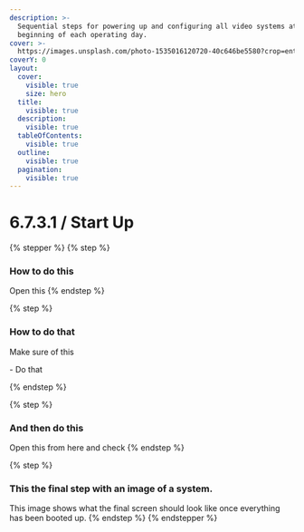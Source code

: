 ```yaml
---
description: >-
  Sequential steps for powering up and configuring all video systems at the
  beginning of each operating day.
cover: >-
  https://images.unsplash.com/photo-1535016120720-40c646be5580?crop=entropy&cs=srgb&fm=jpg&ixid=M3wxOTcwMjR8MHwxfHNlYXJjaHwxfHxwcm9qZWN0b3J8ZW58MHx8fHwxNzQ2NzY0MzY1fDA&ixlib=rb-4.1.0&q=85
coverY: 0
layout:
  cover:
    visible: true
    size: hero
  title:
    visible: true
  description:
    visible: true
  tableOfContents:
    visible: true
  outline:
    visible: true
  pagination:
    visible: true
---
```


# 6.7.3.1 / Start Up

{% stepper %}
{% step %}
### How to do this

Open this
{% endstep %}

{% step %}
### How to do that

Make sure of this

\-       Do that


{% endstep %}

{% step %}
### And then do this

Open this from here and check&#x20;
{% endstep %}

{% step %}
### This the final step with an image of a system.&#x20;

This image shows what the final screen should look like once everything has been booted up.&#x20;
{% endstep %}
{% endstepper %}

